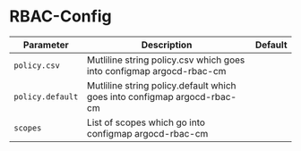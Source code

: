 # RBAC-Config


| Parameter                          | Description                                                                     | Default                           |
| ---------------------------------- | ------------------------------------------------------------------------------- | --------------------------------- |
| `policy.csv`                       | Mutliline string policy.csv which goes into configmap argocd-rbac-cm            |                                   |
| `policy.default`                   | Mutliline string policy.default which goes into configmap argocd-rbac-cm        |                                   |
| `scopes`                           | List of scopes which go into configmap argocd-rbac-cm                           |                                   |